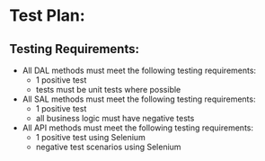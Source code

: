 # Test Plan:

## Testing Requirements:
- All DAL methods must meet the following testing requirements:
  - 1 positive test
  - tests must be unit tests where possible
- All SAL methods must meet the following testing requirements:
  - 1 positive test
  - all business logic must have negative tests
- All API methods must meet the following testing requirements:
  - 1 positive test using Selenium
  - negative test scenarios using Selenium
